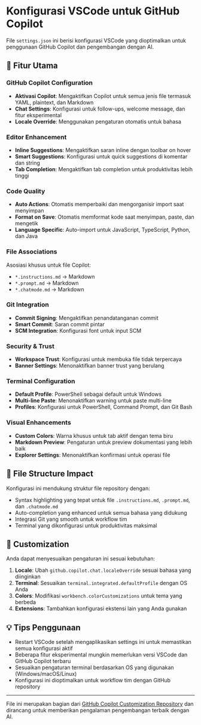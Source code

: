 # Konfigurasi VSCode untuk GitHub Copilot

File `settings.json` ini berisi konfigurasi VSCode yang dioptimalkan untuk penggunaan GitHub Copilot dan pengembangan dengan AI.

## 🚀 Fitur Utama

### GitHub Copilot Configuration
- **Aktivasi Copilot**: Mengaktifkan Copilot untuk semua jenis file termasuk YAML, plaintext, dan Markdown
- **Chat Settings**: Konfigurasi untuk follow-ups, welcome message, dan fitur eksperimental
- **Locale Override**: Menggunakan pengaturan otomatis untuk bahasa

### Editor Enhancement
- **Inline Suggestions**: Mengaktifkan saran inline dengan toolbar on hover
- **Smart Suggestions**: Konfigurasi untuk quick suggestions di komentar dan string
- **Tab Completion**: Mengaktifkan tab completion untuk produktivitas lebih tinggi

### Code Quality
- **Auto Actions**: Otomatis memperbaiki dan mengorganisir import saat menyimpan
- **Format on Save**: Otomatis memformat kode saat menyimpan, paste, dan mengetik
- **Language Specific**: Auto-import untuk JavaScript, TypeScript, Python, dan Java

### File Associations
Asosiasi khusus untuk file Copilot:
- `*.instructions.md` → Markdown
- `*.prompt.md` → Markdown  
- `*.chatmode.md` → Markdown

### Git Integration
- **Commit Signing**: Mengaktifkan penandatanganan commit
- **Smart Commit**: Saran commit pintar
- **SCM Integration**: Konfigurasi font untuk input SCM

### Security & Trust
- **Workspace Trust**: Konfigurasi untuk membuka file tidak terpercaya
- **Banner Settings**: Menonaktifkan banner trust yang berulang

### Terminal Configuration
- **Default Profile**: PowerShell sebagai default untuk Windows
- **Multi-line Paste**: Menonaktifkan warning untuk paste multi-line
- **Profiles**: Konfigurasi untuk PowerShell, Command Prompt, dan Git Bash

### Visual Enhancements
- **Custom Colors**: Warna khusus untuk tab aktif dengan tema biru
- **Markdown Preview**: Pengaturan untuk preview dokumentasi yang lebih baik
- **Explorer Settings**: Menonaktifkan konfirmasi untuk operasi file

## 📁 File Structure Impact

Konfigurasi ini mendukung struktur file repository dengan:
- Syntax highlighting yang tepat untuk file `.instructions.md`, `.prompt.md`, dan `.chatmode.md`
- Auto-completion yang enhanced untuk semua bahasa yang didukung
- Integrasi Git yang smooth untuk workflow tim
- Terminal yang dikonfigurasi untuk produktivitas maksimal

## 🔧 Customization

Anda dapat menyesuaikan pengaturan ini sesuai kebutuhan:

1. **Locale**: Ubah `github.copilot.chat.localeOverride` sesuai bahasa yang diinginkan
2. **Terminal**: Sesuaikan `terminal.integrated.defaultProfile` dengan OS Anda
3. **Colors**: Modifikasi `workbench.colorCustomizations` untuk tema yang berbeda
4. **Extensions**: Tambahkan konfigurasi ekstensi lain yang Anda gunakan

## 💡 Tips Penggunaan

- Restart VSCode setelah mengaplikasikan settings ini untuk memastikan semua konfigurasi aktif
- Beberapa fitur eksperimental mungkin memerlukan versi VSCode dan GitHub Copilot terbaru
- Sesuaikan pengaturan terminal berdasarkan OS yang digunakan (Windows/macOS/Linux)
- Konfigurasi ini dioptimalkan untuk workflow tim dengan GitHub repository

---

File ini merupakan bagian dari [GitHub Copilot Customization Repository](../README.md) dan dirancang untuk memberikan pengalaman pengembangan terbaik dengan AI.
